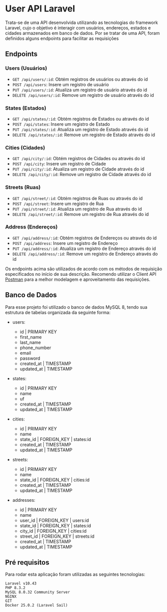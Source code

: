 # User API Laravel

Trata-se de uma API desenvolvida utilizando as tecnologias do framework Laravel, cujo o objetivo é interagir com usuários, endereços, estados e cidades armazenados em banco de dados. Por se tratar de uma API, foram definidos alguns endpoints para facilitar as requisições

## Endpoints

### Users (Usuários)
- `GET /api/users/:id`: Obtém registros de usuários ou através do id
- `POST /api/users`: Insere um registro de usuário
- `PUT /api/users/:id`: Atualiza um registro de usuário através do id
- `DELETE /api/users/:id`: Remove um registro de usuário através do id

### States (Estados)
- `GET /api/states/:id`: Obtém registros de Estados ou através do id
- `POST /api/states`: Insere um registro de Estado
- `PUT /api/states/:id`: Atualiza um registro de Estado através do id
- `DELETE /api/states/:id`: Remove um registro de Estado através do id

### Cities (Cidades)
- `GET /api/city/:id`: Obtém registros de Cidades ou através do id
- `POST /api/city`: Insere um registro de Cidade
- `PUT /api/city/:id`: Atualiza um registro de Cidade através do id
- `DELETE /api/city/:id`: Remove um registro de Cidade através do id

### Streets (Ruas)
- `GET /api/street/:id`: Obtém registros de Ruas ou através do id
- `POST /api/street`: Insere um registro de Rua
- `PUT /api/street/:id`: Atualiza um registro de Rua através do id
- `DELETE /api/street/:id`: Remove um registro de Rua através do id

### Address (Endereços)
- `GET /api/address/:id`: Obtém registros de Endereços ou através do id
- `POST /api/address`: Insere um registro de Endereço
- `PUT /api/address/:id`: Atualiza um registro de Endereço através do id
- `DELETE /api/address/:id`: Remove um registro de Endereço através do id

Os endpoints acima são utilizados de acordo com os métodos de requisição especificados no início de sua descrição. Recomendo utilizar o Client API <a href="https://www.postman.com"/>Postman</a> para a melhor modelagem e aproveitamento das requisições. 

## Banco de Dados

Para esse projeto foi utilizado o banco de dados MySQL 8, tendo sua estrutura de tabelas organizada da seguinte forma:

- users:
  - id | PRIMARY KEY
  - first_name
  - last_name
  - phone_number
  - email
  - password
  - created_at | TIMESTAMP
  - updated_at | TIMESTAMP
 
- states:
  - id | PRIMARY KEY
  - name
  - uf
  - created_at | TIMESTAMP
  - updated_at | TIMESTAMP

- cities:
  - id | PRIMARY KEY
  - name
  - state_id | FOREIGN_KEY | states:id
  - created_at | TIMESTAMP
  - updated_at | TIMESTAMP
 
- streets:
  - id | PRIMARY KEY
  - name
  - state_id | FOREIGN_KEY | cities:id
  - created_at | TIMESTAMP
  - updated_at | TIMESTAMP
 
- addresses:
  - id | PRIMARY KEY
  - name
  - user_id | FOREIGN_KEY | users:id
  - state_id | FOREIGN_KEY | states:id
  - city_id | FOREIGN_KEY | cities:id
  - street_id | FOREIGN_KEY | streets:id
  - created_at | TIMESTAMP
  - updated_at | TIMESTAMP
 

## Pré requisitos

Para rodar esta aplicação foram utilizadas as seguintes tecnologias:

    Laravel v10.43
    PHP 8.3.2
    MySQL 8.0.32 Community Server
    NGINX
    GIT
    Docker 25.0.2 (Laravel Sail)

